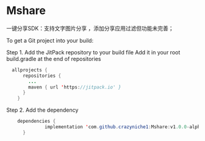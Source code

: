 # Mshare
一键分享SDK：支持文字图片分享 ，添加分享应用过滤但功能未完善； 

To get a Git project into your build:

Step 1. Add the JitPack repository to your build file Add it in your root build.gradle at the end of repositories
```java
  allprojects {
      repositories {
        ...
        maven { url 'https://jitpack.io' }
      }
    }
```
Step 2. Add the dependency
```java
    dependencies {
              implementation 'com.github.crazyniche1:Mshare:v1.0.0-alpha'
      }
```
